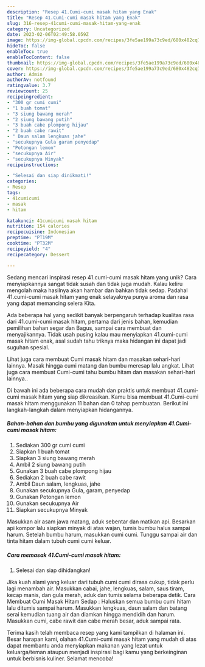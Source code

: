 ```yaml
---
description: "Resep 41.Cumi-cumi masak hitam yang Enak"
title: "Resep 41.Cumi-cumi masak hitam yang Enak"
slug: 316-resep-41cumi-cumi-masak-hitam-yang-enak
category: Uncategorized
date: 2023-02-06T02:49:58.059Z
image: https://img-global.cpcdn.com/recipes/3fe5ae199a73c9ed/680x482cq70/41cumi-cumi-masak-hitam-foto-resep-utama.jpg
hideToc: false
enableToc: true
enableTocContent: false
thumbnail: https://img-global.cpcdn.com/recipes/3fe5ae199a73c9ed/680x482cq70/41cumi-cumi-masak-hitam-foto-resep-utama.jpg
cover: https://img-global.cpcdn.com/recipes/3fe5ae199a73c9ed/680x482cq70/41cumi-cumi-masak-hitam-foto-resep-utama.jpg
author: Admin
authorAv: notfound
ratingvalue: 3.7
reviewcount: 25
recipeingredient:
- "300 gr cumi cumi"
- "1 buah tomat"
- "3 siung bawang merah"
- "2 siung bawang putih"
- "3 buah cabe plompong hijau"
- "2 buah cabe rawit"
- " Daun salam lengkuas jahe"
- "secukupnya Gula garam penyedap"
- "Potongan lemon"
- "secukupnya Air"
- "secukupnya Minyak"
recipeinstructions:

- "Selesai dan siap dinikmati!"
categories:
- Resep
tags:
- 41cumicumi
- masak
- hitam

katakunci: 41cumicumi masak hitam 
nutrition: 154 calories
recipecuisine: Indonesian
preptime: "PT19M"
cooktime: "PT32M"
recipeyield: "4"
recipecategory: Dessert

---
```





Sedang mencari inspirasi resep 41.cumi-cumi masak hitam yang unik? Cara menyiapkannya sangat tidak susah dan tidak juga mudah. Kalau keliru mengolah maka hasilnya akan hambar dan bahkan tidak sedap. Padahal 41.cumi-cumi masak hitam yang enak selayaknya punya aroma dan rasa yang dapat memancing selera Kita.





Ada beberapa hal yang sedikit banyak berpengaruh terhadap kualitas rasa dari 41.cumi-cumi masak hitam, pertama dari jenis bahan, kemudian pemilihan bahan segar dan Bagus, sampai cara membuat dan menyajikannya. Tidak usah pusing kalau mau menyiapkan 41.cumi-cumi masak hitam enak,      asal sudah tahu triknya maka hidangan ini dapat jadi suguhan spesial.














Lihat juga cara membuat Cumi masak hitam dan masakan sehari-hari lainnya. Masak hingga cumi matang dan bumbu meresap lalu angkat. Lihat juga cara membuat Cumi-cumi tahu bumbu hitam dan masakan sehari-hari lainnya..






Di bawah ini ada beberapa cara mudah dan praktis untuk membuat 41.cumi-cumi masak hitam yang siap dikreasikan. Kamu bisa membuat 41.Cumi-cumi masak hitam menggunakan 11 bahan dan 0 tahap pembuatan. Berikut ini langkah-langkah dalam menyiapkan hidangannya.

<!--inarticleads1-->

##### Bahan-bahan dan bumbu yang digunakan untuk menyiapkan 41.Cumi-cumi masak hitam:

1. Sediakan 300 gr cumi cumi
1. Siapkan 1 buah tomat
1. Siapkan 3 siung bawang merah
1. Ambil 2 siung bawang putih
1. Gunakan 3 buah cabe plompong hijau
1. Sediakan 2 buah cabe rawit
1. Ambil  Daun salam, lengkuas, jahe
1. Gunakan secukupnya Gula, garam, penyedap
1. Gunakan Potongan lemon
1. Gunakan secukupnya Air
1. Siapkan secukupnya Minyak


Masukkan air asam jawa matang, aduk sebentar dan matikan api. Besarkan api kompor lalu siapkan minyak di atas wajan, tumis bumbu halus sampai harum. Setelah bumbu harum, masukkan cumi cumi. Tunggu sampai air dan tinta hitam dalam tubuh cumi cumi keluar. 

<!--inarticleads2-->

##### Cara memasak 41.Cumi-cumi masak hitam:


1. Selesai dan siap dihidangkan!

Jika kuah alami yang keluar dari tubuh cumi cumi dirasa cukup, tidak perlu lagi menambah air. Masukkan cabai, jahe, lengkuas, salam, saus tiram, kecap manis, dan gula merah, aduk dan tumis selama beberapa detik. Cara Membuat Cumi Masak Hitam Sedap : Haluskan semua bumbu cumi hitam lalu ditumis sampai harum. Masukkan lengkuas, daun salam dan batang serai kemudian tuang air dan diamkan hingga mendidih dan harum. Masukkan cumi, cabe rawit dan cabe merah besar, aduk sampai rata. 

Terima kasih telah membaca resep yang kami tampilkan di halaman ini. Besar harapan kami, olahan 41.Cumi-cumi masak hitam yang mudah di atas dapat membantu anda menyiapkan makanan yang lezat untuk keluarga/teman ataupun menjadi inspirasi bagi kamu yang berkeinginan untuk berbisnis kuliner. Selamat mencoba!
